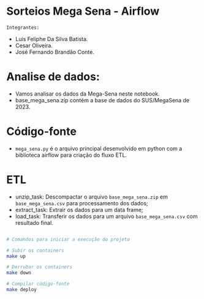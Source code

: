 # Sorteios Mega Sena - Airflow

`Integrantes:`
- Luis Feliphe Da Silva Batista.
- Cesar Oliveira.
- José Fernando Brandão Conte.

# Analise de dados:
- Vamos analisar os dados da Mega-Sena neste notebook.
- base_mega_sena.zip contém a base de dados do SUS/MegaSena de 2023.

# Código-fonte
- `mega_sena.py` é o arquivo principal desenvolvido em python com a biblioteca airflow para criação do fluxo ETL.

# ETL
- unzip_task: Descompactar o arquivo `base_mega_sena.zip` em `base_mega_sena.csv` para processamento dos dados;
- extract_task: Extrair os dados para um data frame;
- load_task: Transferir os dados para um arquivo `base_mega_sena.csv` com resultado final.

```bash

# Comandos para iniciar a execução do projeto

# Subir os containers
make up

# Derrubar os containers
make down

# Compilar código-fonte
make deploy
